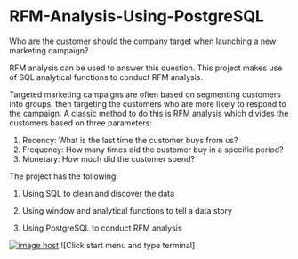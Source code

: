# RFM-Analysis-Using-PostgreSQL
Who are the customer should the company target when launching a new marketing campaign?

RFM analysis can be used to answer this question. This project makes use of SQL analytical functions to conduct RFM analysis. 

Targeted marketing campaigns are often based on segmenting customers into groups, then targeting the customers who are more likely to respond to the campaign. A classic method to do this is RFM analysis which divides the customers based on three parameters:
1. Recency: What is the last time the customer buys from us?
2. Frequency: How many times did the customer buy in a specific period?
3. Monetary: How much did the customer spend?


The project has the following:

  1. Using SQL to clean and discover the data

  2. Using window and analytical functions to tell a data story

  3. Using PostgreSQL to conduct RFM analysis
  
  
  
  <a href="https://imgbox.com/ZwG6HFH8" target="_blank"><img src="https://thumbs2.imgbox.com/c2/de/ZwG6HFH8_t.png" alt="image host"/></a>
  ![Click start menu and type terminal]

